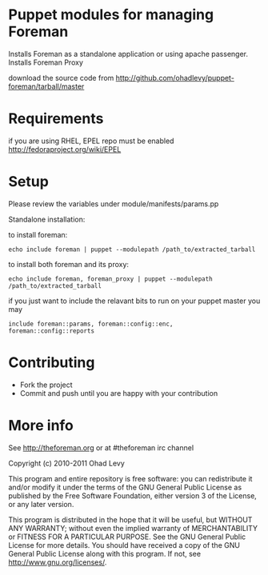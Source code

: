 # Puppet modules for managing Foreman

Installs Foreman as a standalone application or using apache passenger.
Installs Foreman Proxy

download the source code from <http://github.com/ohadlevy/puppet-foreman/tarball/master>

# Requirements

if you are using RHEL, EPEL repo must be enabled <http://fedoraproject.org/wiki/EPEL>


# Setup

Please review the variables under module/manifests/params.pp

Standalone installation:

to install foreman:

    echo include foreman | puppet --modulepath /path_to/extracted_tarball

to install both foreman and its proxy:

    echo include foreman, foreman_proxy | puppet --modulepath /path_to/extracted_tarball

if you just want to include the relavant bits to run on your puppet master you may

    include foreman::params, foreman::config::enc, foreman::config::reports

# Contributing

* Fork the project
* Commit and push until you are happy with your contribution

# More info

See http://theforeman.org or at #theforeman irc channel

Copyright (c) 2010-2011 Ohad Levy

This program and entire repository is free software: you can redistribute it and/or modify
it under the terms of the GNU General Public License as published by
the Free Software Foundation, either version 3 of the License, or
any later version.

This program is distributed in the hope that it will be useful,
but WITHOUT ANY WARRANTY; without even the implied warranty of
MERCHANTABILITY or FITNESS FOR A PARTICULAR PURPOSE.  See the
GNU General Public License for more details.
You should have received a copy of the GNU General Public License
along with this program.  If not, see <http://www.gnu.org/licenses/>.

